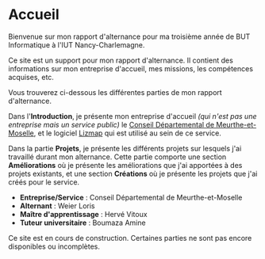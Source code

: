 # Accueil

<script setup>
import TestComponent from '/components/TestComponent.vue'
</script>

Bienvenue sur mon rapport d'alternance pour ma troisième année de BUT Informatique à l'IUT Nancy-Charlemagne.

Ce site est un support pour mon rapport d'alternance. 
Il contient des informations sur mon entreprise d'accueil, mes missions, les compétences acquises, etc.

Vous trouverez ci-dessous les différentes parties de mon rapport d'alternance.

Dans l'**Introduction**, je présente mon entreprise d'accueil *(qui n'est pas une entreprise mais un service public)*
le [Conseil Départemental de Meurthe-et-Moselle](https://www.meurthe-et-moselle.fr/),
et le logiciel [Lizmap](https://www.lizmap.com/) qui est utilisé au sein de ce service.

Dans la partie **Projets**, je présente les différents projets sur lesquels j'ai travaillé durant mon alternance.
Cette partie comporte une section **Améliorations** où je présente les améliorations que j'ai apportées à des projets existants,
et une section **Créations** où je présente les projets que j'ai créés pour le service.

<test-component type="info">
<ul>
    <li><strong>Entreprise/Service</strong> : Conseil Départemental de Meurthe-et-Moselle</li>
    <li><strong>Alternant</strong> : Weier Loris</li>
    <li><strong>Maître d'apprentissage</strong> : Hervé Vitoux</li>
    <li><strong>Tuteur universitaire</strong> : Boumaza Amine</li>
</ul>
</test-component>

<test-component type="warning">
<p>Ce site est en cours de construction. Certaines parties ne sont pas encore disponibles ou incomplètes.</p>
</test-component>